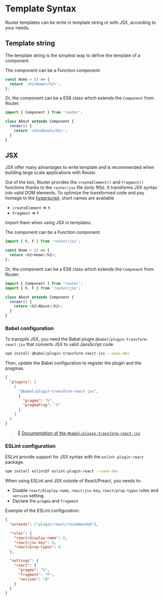 # Template Syntax

Router templates can be write in template string or with JSX, according to your needs.

## Template string

The template string is the simplest way to define the template of a component.

The component can be a Function component.

```js
const Home = () => {
  return `<h2>Home</h2>`;
};
```

Or, the component can be a ES6 class which extends the `Component` from Router.

```js
import { Component } from 'router';

class About extends Component {
  render() {
    return '<h2>About</h2>';
  }
}
```

## JSX

JSX offer many advantages to write template and is recommended when building large scale applications with Router.

Out of the box, Router provides the `createElement()` and `Fragment()` functions thanks to the `router/jsx` file (only 1Kb). It transforms JSX syntax into valid DOM elements. To optimize the transformed code and pay homage to the [hyperscript](https://github.com/hyperhype/hyperscript), short names are available

- `createElement` => `h`
- `Fragment` => `F`

Import them when using JSX in templates.

The component can be a Function component.

```js
import { h, F } from 'router/jsx';

const Home = () => {
  return <h2>Home</h2>;
};
```

Or, the component can be a ES6 class which extends the `Component` from Router.

```js
import { Component } from 'router';
import { h, F } from 'router/jsx';

class About extends Component {
  render() {
    return <h2>About</h2>;
  }
}
```

### Babel configuration

To transpile JSX, you need the Babel plugin `@babel/plugin-transform-react-jsx` that converts JSX to valid JavaScript code.

```bash
npm install @babel/plugin-transform-react-jsx --save-dev
```

Then, update the Babel configuration to register the plugin and the pragmas.

```json
{
  "plugins": [
    [
      "@babel/plugin-transform-react-jsx",
      {
        "pragma": "h",
        "pragmaFrag": "F"
      }
    ]
  ]
}
```

> 📝 [Documentation of the `@babel/plugin-transform-react-jsx`](https://babeljs.io/docs/en/babel-plugin-transform-react-jsx)

### ESLint configuration

ESLint provide support for JSX syntax with the `eslint-plugin-react` package.

```bash
npm install eslint@7 eslint-plugin-react --save-dev
```

When using ESLint and JSX outside of React/Preact, you needs to:

- Disable `react/display-name`, `react/jsx-key`, `react/prop-types` rules and `version` setting.
- Declare the `pragma` and `fragment`

Example of the ESLint configuration:

```json
{
  "extends": ["plugin:react/recommended"],

  "rules": {
    "react/display-name": 0,
    "react/jsx-key": 0,
    "react/prop-types": 0
  },

  "settings": {
    "react": {
      "pragma": "h",
      "fragment": "F",
      "version": "0"
    }
  }
}
```

